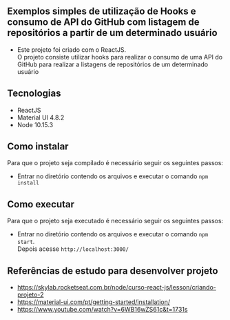 ## Exemplos simples de utilização de Hooks e consumo de API do GitHub com listagem de repositórios a partir de um determinado usuário 
- Este projeto foi criado com o ReactJS.<br/>
O projeto consiste utilizar hooks para realizar o consumo de uma API do GitHub para realizar a listagens de repositórios de um determinado usuário


## Tecnologias
- ReactJS
- Material UI 4.8.2
- Node 10.15.3


## Como instalar
Para que o projeto seja compilado é necessário seguir os seguintes passos:
- Entrar no diretório contendo os arquivos e executar o comando `npm install`</br>


## Como executar
Para que o projeto seja executado é necessário seguir os seguintes passos:
- Entrar no diretório contendo os arquivos e executar o comando `npm start`.</br>
Depois acesse `http://localhost:3000/`


## Referências de estudo para desenvolver projeto
- https://skylab.rocketseat.com.br/node/curso-react-js/lesson/criando-projeto-2
- https://material-ui.com/pt/getting-started/installation/
- https://www.youtube.com/watch?v=6WB16wZS61c&t=1731s
